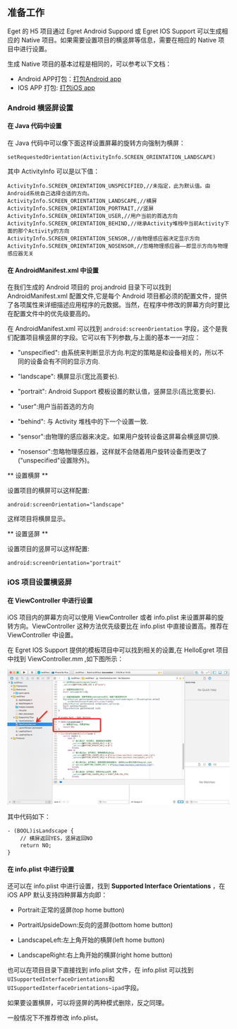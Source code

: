 ## 准备工作

Eget 的 H5 项目通过 Egret Android Suppord 或 Egret IOS Support 可以生成相应的 Native 项目。如果需要设置项目的横竖屏等信息，需要在相应的 Native 项目中进行设置。

生成 Native 项目的基本过程是相同的，可以参考以下文档：

* Android APP打包：[打包Android app](../../../Engine2D/publish/publishAndroid/README.md)
* IOS APP 打包: [打包iOS app](../../../Engine2D/publish/publishIOS/README.md)

### Android 横竖屏设置

#### 在 Java 代码中设置

在 Java 代码中可以像下面这样设置屏幕的旋转方向强制为横屏：

```
setRequestedOrientation(ActivityInfo.SCREEN_ORIENTATION_LANDSCAPE)
```

其中 ActivityInfo 可以是以下值：

```
ActivityInfo.SCREEN_ORIENTATION_UNSPECIFIED,//未指定，此为默认值。由Android系统自己选择合适的方向。
ActivityInfo.SCREEN_ORIENTATION_LANDSCAPE,//横屏
ActivityInfo.SCREEN_ORIENTATION_PORTRAIT,//竖屏
ActivityInfo.SCREEN_ORIENTATION_USER,//用户当前的首选方向
ActivityInfo.SCREEN_ORIENTATION_BEHIND,//继承Activity堆栈中当前Activity下面的那个Activity的方向
ActivityInfo.SCREEN_ORIENTATION_SENSOR,//由物理感应器决定显示方向
ActivityInfo.SCREEN_ORIENTATION_NOSENSOR,//忽略物理感应器——即显示方向与物理感应器无关
```

#### 在 AndroidManifest.xml 中设置

在我们生成的 Android 项目的 proj.android 目录下可以找到 AndroidManifest.xml 配置文件,它是每个 Android 项目都必须的配置文件，提供了各项属性来详细描述应用程序的元数据。当然，在程序中修改的屏幕方向时要比在配置文件中的优先级要高的。

在 AndroidManifest.xml 可以找到 `android:screenOrientation` 字段，这个是我们配置项目横竖屏的字段。它可以有下列参数,与上面的基本一一对应：

* "unspecified": 由系统来判断显示方向.判定的策略是和设备相关的，所以不同的设备会有不同的显示方向.

* "landscape": 横屏显示(宽比高要长).

* "portrait": Android Support 模板设置的默认值，竖屏显示(高比宽要长).

* "user":用户当前首选的方向

* "behind": 与 Activity 堆栈中的下一个设置一致.

* "sensor":由物理的感应器来决定。如果用户旋转设备这屏幕会横竖屏切换.

* "nosensor":忽略物理感应器，这样就不会随着用户旋转设备而更改了("unspecified"设置除外)。

** 设置横屏 **

设置项目的横屏可以这样配置:

```
android:screenOrientation="landscape"
```

这样项目将横屏显示。

** 设置竖屏 **

设置项目的竖屏可以这样配置:

```
android:screenOrientation="portrait"
```

### iOS 项目设置横竖屏

#### 在 ViewController 中进行设置

iOS 项目内的屏幕方向可以使用 ViewController 或者 info.plist 来设置屏幕的旋转方向。ViewController 这种方法优先级要比在 info.plist 中直接设置高。推荐在 ViewController 中设置。

在 Egret IOS Support 提供的模板项目中可以找到相关的设置,在 HelloEgret 项目中找到 ViewController.mm ,如下图所示：

![](569cc4287e852.jpg)

其中代码如下：

```
- (BOOL)isLandscape {
    // 横屏返回YES，竖屏返回NO
    return NO;
}
```

#### 在 info.plist 中进行设置

还可以在 info.plist 中进行设置，找到 **Supported Interface Orientations** ，在 iOS APP 默认支持四种屏幕方向即：

* Portrait:正常的竖屏(top home button)

* PortraitUpsideDown:反向的竖屏(bottom home button)

* LandscapeLeft:左上角开始的横屏(left home button)

* LandscapeRight:右上角开始的横屏(right home button)


也可以在项目目录下直接找到 info.plist 文件，在 info.plist 可以找到`UISupportedInterfaceOrientations`和`UISupportedInterfaceOrientations~ipad`字段。

如果要设置横屏，可以将竖屏的两种模式删除，反之同理。

一般情况下不推荐修改 info.plist。 






